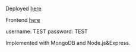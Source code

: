 Deployed [here](https://crimson-night-5745.fly.dev)

Frontend [here](https://github.com/joelhackinen/full-stack-open/tree/main/osa7/bloglist-frontend)

username: TEST
password: TEST

Implemented with MongoDB and Node.js&Express.
